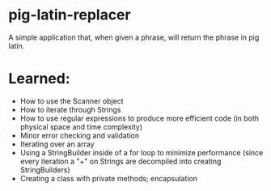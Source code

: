 # pig-latin-replacer
A simple application that, when given a phrase, will return the phrase in pig latin.

# Learned:
- How to use the Scanner object
- How to iterate through Strings
- How to use regular expressions to produce more efficient code (in both physical space and time complexity)
- Minor error checking and validation
- Iterating over an array
- Using a StringBuilder inside of a for loop to minimize performance (since every iteration a "+" on Strings are decompiled into creating StringBuilders)
- Creating a class with private methods; encapsulation
